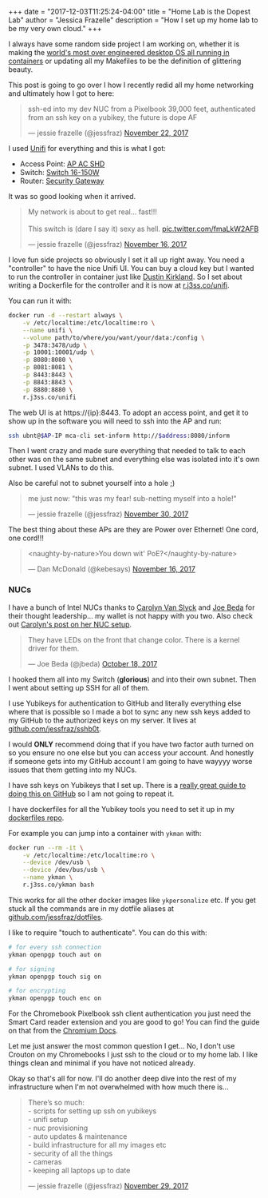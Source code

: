 +++
date = "2017-12-03T11:25:24-04:00"
title = "Home Lab is the Dopest Lab"
author = "Jessica Frazelle"
description = "How I set up my home lab to be my very own cloud."
+++

I always have some random side project I am working on, whether it is making the
[world's most over engineered desktop OS all running in containers](https://drive.google.com/open?id=17Hml1iFqdXElxOcrh9caQSC5px5mDgaS015Vhaz42ZY) or updating all my Makefiles to
be the definition of glittering beauty.

This post is going to go over I how I recently redid all my home networking and
ultimately how I got to here:


<blockquote class="twitter-tweet" data-lang="en"><p lang="en" dir="ltr">ssh-ed into my dev NUC from a Pixelbook 39,000 feet, authenticated from an ssh key on a yubikey, the future is dope AF</p>&mdash; jessie frazelle (@jessfraz) <a href="https://twitter.com/jessfraz/status/933155384419897344?ref_src=twsrc%5Etfw">November 22, 2017</a></blockquote>
<script async src="https://platform.twitter.com/widgets.js" charset="utf-8"></script>



I used [Unifi](https://unifi-sdn.ubnt.com/) for everything and this is what I got:

- Access Point: [AP AC SHD](https://unifi-shd.ubnt.com/)
- Switch: [Switch 16-150W](https://www.ubnt.com/unifi-switching/unifi-switch-16-150w/)
- Router: [Security Gateway](https://www.ubnt.com/unifi-routing/usg/)

It was so good looking when it arrived.


<blockquote class="twitter-tweet" data-lang="en"><p lang="en" dir="ltr">My network is about to get real... fast!!!<br><br>This switch is (dare I say it) sexy as hell. <a href="https://t.co/fmaLkW2AFB">pic.twitter.com/fmaLkW2AFB</a></p>&mdash; jessie frazelle (@jessfraz) <a href="https://twitter.com/jessfraz/status/931304322100539395?ref_src=twsrc%5Etfw">November 16, 2017</a></blockquote>
<script async src="https://platform.twitter.com/widgets.js" charset="utf-8"></script>


I love fun side projects so obviously I set it all up right away. You need
a "controller" to have the nice Unifi UI. You can buy a cloud key but I wanted
to run the controller in container just like [Dustin Kirkland](http://blog.dustinkirkland.com/2016/12/unifi-controller-in-lxd.html). So I set about writing a Dockerfile for the
controller and it is now at [r.j3ss.co/unifi](https://github.com/jessfraz/dockerfiles/blob/master/unifi/Dockerfile).

You can run it with:

```sh
docker run -d --restart always \
    -v /etc/localtime:/etc/localtime:ro \
    --name unifi \
    --volume path/to/where/you/want/your/data:/config \
    -p 3478:3478/udp \
    -p 10001:10001/udp \
    -p 8080:8080 \
    -p 8081:8081 \
    -p 8443:8443 \
    -p 8843:8843 \
    -p 8880:8880 \
    r.j3ss.co/unifi
```

The web UI is at https://{ip}:8443. To adopt an access point, and get it
to show up in the software you will need to ssh into the AP and run:

```sh
ssh ubnt@$AP-IP mca-cli set-inform http://$address:8080/inform
```

Then I went crazy and made sure everything that needed to talk to each other
was on the same subnet and everything else was isolated into it's own subnet.
I used VLANs to do this.

Also be careful not to subnet yourself into a hole ;)


<blockquote class="twitter-tweet" data-lang="en"><p lang="en" dir="ltr">me just now: &quot;this was my fear! sub-netting myself into a hole!&quot;</p>&mdash; jessie frazelle (@jessfraz) <a href="https://twitter.com/jessfraz/status/936253292556050433?ref_src=twsrc%5Etfw">November 30, 2017</a></blockquote>
<script async src="https://platform.twitter.com/widgets.js" charset="utf-8"></script>


The best thing about these APs are they are Power over Ethernet! One cord, one
cord!!!


<blockquote class="twitter-tweet" data-conversation="none" data-lang="en"><p lang="en" dir="ltr">&lt;naughty-by-nature&gt;You down wit&#39; PoE?&lt;/naughty-by-nature&gt;</p>&mdash; Dan McDonald (@kebesays) <a href="https://twitter.com/kebesays/status/931306201014513665?ref_src=twsrc%5Etfw">November 16, 2017</a></blockquote>
<script async src="https://platform.twitter.com/widgets.js" charset="utf-8"></script>



### NUCs

I have a bunch of Intel NUCs thanks to [Carolyn Van Slyck](https://twitter.com/carolynvs) and [Joe
Beda](https://twitter.com/jbeda) for their thought leadership... my wallet is
not happy with you two. Also check out [Carolyn's post on her NUC setup](http://carolynvanslyck.com/blog/2017/10/my-little-cluster/).


<blockquote class="twitter-tweet" data-lang="en"><p lang="en" dir="ltr">They have LEDs on the front that change color. There is a kernel driver for them.</p>&mdash; Joe Beda (@jbeda) <a href="https://twitter.com/jbeda/status/920672603177607168?ref_src=twsrc%5Etfw">October 18, 2017</a></blockquote>
<script async src="https://platform.twitter.com/widgets.js" charset="utf-8"></script>


I hooked them all into my Switch (**glorious**) and into their own subnet. Then
I went about setting up SSH for all of them.

I use Yubikeys for authentication to GitHub and literally everything else where
that is possible so I made a bot to sync any new ssh keys added to my GitHub to
the authorized keys on my server. It lives at [github.com/jessfraz/sshb0t](https://github.com/jessfraz/sshb0t).

I would **ONLY** recommend doing that if you have two factor auth turned on so
you ensure no one else but you can access your account. And honestly if someone
gets into my GitHub account I am going to have wayyyy worse issues that them
getting into my NUCs.

I have ssh keys on Yubikeys that I set up. There is a [really great guide to
doing this on GitHub](https://github.com/drduh/YubiKey-Guide) so I am not going
to repeat it.

I have dockerfiles for all the Yubikey tools you need to set it up in my
[dockerfiles repo](https://github.com/jessfraz/dockerfiles).

For example you can jump into a container with `ykman` with:

```sh
docker run --rm -it \
    -v /etc/localtime:/etc/localtime:ro \
    --device /dev/usb \
    --device /dev/bus/usb \
    --name ykman \
    r.j3ss.co/ykman bash
```

This works for all the other docker images like `ykpersonalize` etc. If you get
stuck all the commands are in my dotfile aliases at
[github.com/jessfraz/dotfiles](https://github.com/jessfraz/dotfiles/blob/master/.dockerfunc).

I like to require "touch to authenticate". You can do this with:

```sh
# for every ssh connection
ykman openpgp touch aut on

# for signing
ykman openpgp touch sig on

# for encrypting
ykman openpgp touch enc on
```

For the Chromebook Pixelbook ssh client authentication you just need the Smart Card
reader extension and you are good to go! You can find the guide on that from
the [Chromium Docs](https://chromium.googlesource.com/apps/libapps/+/master/nassh/doc/hardware-keys.md).

Let me just answer the most common question I get... No, I don't use Crouton
on my Chromebooks I just ssh to the cloud or to my home lab. I like things
clean and minimal if you have not noticed already.

Okay so that's all for now. I'll do another deep dive into the rest of my
infrastructure when I'm not overwhelmed with how much there is...


<blockquote class="twitter-tweet" data-lang="en"><p lang="en" dir="ltr">There’s so much:<br>- scripts for setting up ssh on yubikeys<br>- unifi setup<br>- nuc provisioning <br>- auto updates &amp; maintenance<br>- build infrastructure for all my images etc<br>- security of all the things<br>- cameras<br>- keeping all laptops up to date</p>&mdash; jessie frazelle (@jessfraz) <a href="https://twitter.com/jessfraz/status/935667037145305088?ref_src=twsrc%5Etfw">November 29, 2017</a></blockquote>
<script async src="https://platform.twitter.com/widgets.js" charset="utf-8"></script>

